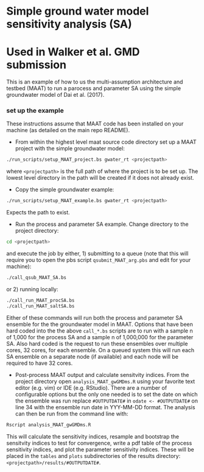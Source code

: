 # Simple ground water model sensitivity analysis (SA) #
# Used in Walker et al. GMD submission #


This is an example of how to us the multi-assumption architecture and testbed (MAAT) to run a parocess and parameter SA using the simple groundwater model of Dai et al. (2017).


### set up the example ###

These instructions assume that MAAT code has been installed on your machine (as detailed on the main repo README).
 


* From within the highest level maat source code directory set up a MAAT project with the simple groundwater model:
```bash 
./run_scripts/setup_MAAT_project.bs gwater_rt <projectpath>
```
where `<projectpath>` is the full path of where the project is to be set up.
The lowest level directory in the path will be created if it does not already exist.


* Copy the simple groundwater example:
```bash 
./run_scripts/setup_MAAT_example.bs gwater_rt <projectpath>
```
Expects the path to exist.


* Run the process and parameter SA example.
Change directory to the project directory: 
```bash
cd <projectpath>
```  
and execute the job by either, 1) submitting to a queue (note that this will require you to open the pbs script `qsubmit_MAAT_arg.pbs` and edit for your machine):  
```bash
./call_qsub_MAAT_SA.bs
```  
or 2) running locally:  
```bash
./call_run_MAAT_procSA.bs
./call_run_MAAT_saltSA.bs
```  
Either of these commands will run both the process and parameter SA ensemble for the the groundwater model in MAAT. 
Options that have been hard coded into the the above `call_*.bs` scripts are to run with a sample n of 1,000 for the process SA and a sample n of 1,000,000 for the parameter SA.
Also hard coded is the request to run these ensembles over multiple cores, 32 cores, for each ensemble. 
On a queued system this will run each SA ensemble on a separate node (if available) and each node will be required to have 32 cores.


* Post-process MAAT output and calculate sensitvity indices.
From the project directory open `analysis_MAAT_gwGMDms.R` using your favorite text editor (e.g. vim) or IDE (e.g. RStudio).
There are a number of configurable options but the only one needed is to set the date on which the ensemble was run replace `#OUTPUTDATE#` in `odate <- #OUTPUTDATE#` on line 34 with the ensemble run date in YYY-MM-DD format.
The analysis can then be run from the command line with:
```bash
Rscript analysis_MAAT_gwGMDms.R
```  
This will calculate the sensitivity indices, resample and bootstrap the sensitvity indices to test for convergence, write a pdf table of the process sensitivity indices, and plot the parameter sensitivity indices.
These will be placed in the `tables` and `plots` subdirectories of the results directory: `<projectpath>/results/#OUTPUTDATE#`.


